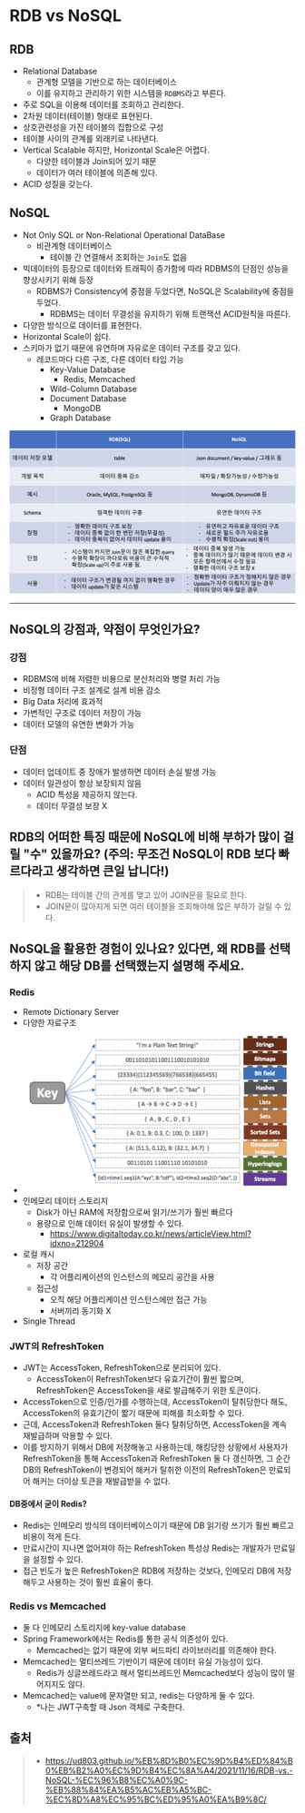 # RDB vs NoSQL
## RDB
- Relational Database
  - 관계형 모델을 기반으로 하는 데이터베이스
  - 이를 유지하고 관리하기 위한 시스템을 `RDBMS`라고 부른다.
- 주로 SQL을 이용해 데이터를 조회하고 관리한다.
- 2차원 데이터(테이블) 형태로 표현된다.
- 상호관련성을 가진 테이블의 집합으로 구성
- 테이블 사이의 관계를 외래키로 나타낸다.
- Vertical Scalable 하지만, Horizontal Scale은 어렵다.
  - 다양한 테이블과 Join되어 있기 때문
  - 데이터가 여러 테이블에 의존해 있다.
- ACID 성질을 갖는다.

## NoSQL
- Not Only SQL or Non-Relational Operational DataBase
  - 비관계형 데이터베이스
    - 테이블 간 연결해서 조회하는 `Join`도 없음
- 빅데이터의 등장으로 데이터와 트래픽이 증가함에 따라 RDBMS의 단점인 성능을 향상시키기 위해 등장
  - RDBMS가 Consistency에 중점을 두었다면, NoSQL은 Scalability에 중점을 두었다.
    - RDBMS는 데이터 무결성을 유지하기 위해 트랜잭션 ACID원칙을 따른다.
- 다양한 방식으로 데이터를 표현한다.
- Horizontal Scale이 쉽다.
- 스키마가 없기 때문에 유연하며 자유로운 데이터 구조를 갖고 있다.
  - 레코드마다 다른 구조, 다른 데이터 타입 가능
    - Key-Value Database
      - Redis, Memcached
    - Wild-Column Database
    - Document Database
      - MongoDB
    - Graph Database

![img.png](img.png)

---
## NoSQL의 강점과, 약점이 무엇인가요?
### 강점
- RDBMS에 비해 저렴한 비용으로 분산처리와 병렬 처리 가능
- 비정형 데이터 구조 설계로 설계 비용 감소
- Big Data 처리에 효과적
- 가변적인 구조로 데이터 저장이 가능
- 데이터 모델의 유연한 변화가 가능

### 단점
- 데이터 업데이트 중 장애가 발생하면 데이터 손실 발생 가능
- 데이터 일관성이 항상 보장되지 않음
  - ACID 특성을 제공하지 않는다.
  - 데이터 무결성 보장 X


## RDB의 어떠한 특징 때문에 NoSQL에 비해 부하가 많이 걸릴 "수" 있을까요? (주의: 무조건 NoSQL이 RDB 보다 빠르다라고 생각하면 큰일 납니다!)
> - RDB는 테이블 간의 관계를 맺고 있어 JOIN문을 필요로 한다.
> - JOIN문이 많아지게 되면 여러 테이블을 조회해야해 많은 부하가 걸릴 수 있다.

## NoSQL을 활용한 경험이 있나요? 있다면, 왜 RDB를 선택하지 않고 해당 DB를 선택했는지 설명해 주세요.
### Redis
- Remote Dictionary Server
- 다양한 자료구조
- ![img_1.png](img_1.png)
- 인메모리 데이터 스토리지
  - Disk가 아닌 RAM에 저장함으로써 읽기/쓰기가 훨씬 빠르다
  - 용량으로 인해 데이터 유실이 발생할 수 있다.
    - https://www.digitaltoday.co.kr/news/articleView.html?idxno=212904
- 로컬 캐시
  - 저장 공간
    - 각 어플리케이션의 인스턴스의 메모리 공간을 사용
  - 접근성
    - 오직 해당 어플리케이션 인스턴스에만 접근 가능
    - 서버끼리 동기화 X
- Single Thread

### JWT의 RefreshToken
- JWT는 AccessToken, RefreshToken으로 분리되어 있다.
  - AccessToken이 RefreshToken보다 유효기간이 훨씬 짧으며, RefreshToken은 AccessToken을 새로 발급해주기 위한 토큰이다.
- AccessToken으로 인증/인가를 수행하는데, AccessToken이 탈취당한다 해도, AccessToken의 유효기간이 짧기 때문에 피해를 최소화할 수 있다.
- 근데, AccessToken과 RefreshToken 둘다 탈취당하면, AccessToken을 계속 재발급하며 악용할 수 있다.
- 이를 방지하기 위해서 DB에 저장해놓고 사용하는데, 해킹당한 상황에서 사용자가 RefreshToken을 통해 AccessToken과 RefreshToken 둘 다 갱신하면, 그 순간 DB의 RefreshToken이 변경되어 해커가 탈취한 이전의 RefreshToken은 만료되어 해커는 더이상 토큰을 재발급받을 수 없다.
#### DB중에서 굳이 Redis?
- Redis는 인메모리 방식의 데이터베이스이기 때문에 DB 읽기랑 쓰기가 훨씬 빠르고 비용이 적게 든다.
- 만료시간이 지나면 없어져야 하는 RefreshToken 특성상 Redis는 개발자가 만료일을 설정할 수 있다.
- 접근 빈도가 높은 RefreshToken은 RDB에 저장하는 것보다, 인메모리 DB에 저장해두고 사용하는 것이 훨씬 효율이 좋다.

### Redis vs Memcached
- 둘 다 인메모리 스토리지에 key-value database
- Spring Framework에서는 Redis를 통한 공식 의존성이 있다.
  - Memcached는 없기 때문에 외부 써드파티 라이브러리를 의존해야 한다.
- Memcached는 멀티쓰레드 기반이기 때문에 데이터 유실 가능성이 있다.
  - Redis가 싱글쓰레드라고 해서 멀티쓰레드인 Memcached보다 성능이 많이 떨어지지도 않다.
- Memcached는 value에 문자열만 되고, redis는 다양하게 둘 수 있다.
  - *나는 JWT구축할 때 Json 객체로 구축한다.

## 출처
> - https://ud803.github.io/%EB%8D%B0%EC%9D%B4%ED%84%B0%EB%B2%A0%EC%9D%B4%EC%8A%A4/2021/11/16/RDB-vs.-NoSQL-%EC%96%B8%EC%A0%9C-%EB%88%84%EA%B5%AC%EB%A5%BC-%EC%8D%A8%EC%95%BC%ED%95%A0%EA%B9%8C/